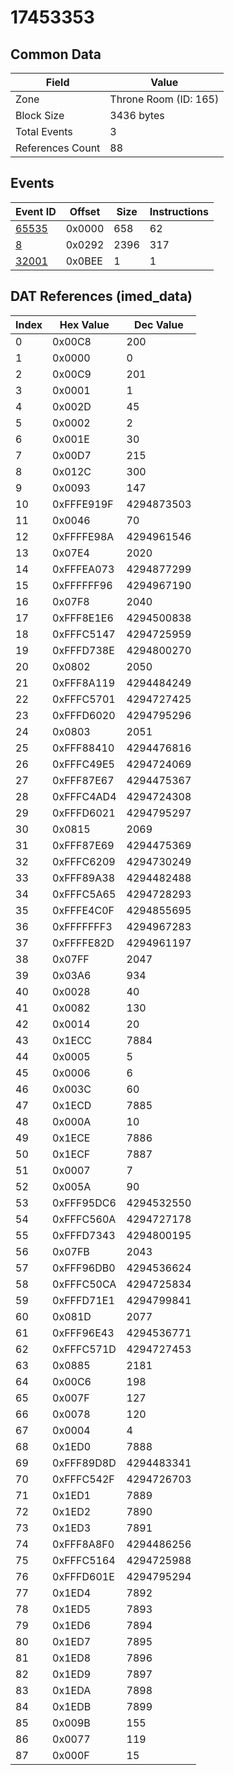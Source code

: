 # 17453353

## Common Data

| Field            | Value                 |
|------------------|-----------------------|
| Zone             | Throne Room (ID: 165) |
| Block Size       | 3436 bytes            |
| Total Events     | 3                     |
| References Count | 88                    |

## Events

| Event ID            | Offset   |   Size |   Instructions |
|---------------------|----------|--------|----------------|
| [65535](./65535.md) | 0x0000   |    658 |             62 |
| [8](./8.md)         | 0x0292   |   2396 |            317 |
| [32001](./32001.md) | 0x0BEE   |      1 |              1 |

## DAT References (imed_data)

|   Index | Hex Value   |   Dec Value |
|---------|-------------|-------------|
|       0 | 0x00C8      |         200 |
|       1 | 0x0000      |           0 |
|       2 | 0x00C9      |         201 |
|       3 | 0x0001      |           1 |
|       4 | 0x002D      |          45 |
|       5 | 0x0002      |           2 |
|       6 | 0x001E      |          30 |
|       7 | 0x00D7      |         215 |
|       8 | 0x012C      |         300 |
|       9 | 0x0093      |         147 |
|      10 | 0xFFFE919F  |  4294873503 |
|      11 | 0x0046      |          70 |
|      12 | 0xFFFFE98A  |  4294961546 |
|      13 | 0x07E4      |        2020 |
|      14 | 0xFFFEA073  |  4294877299 |
|      15 | 0xFFFFFF96  |  4294967190 |
|      16 | 0x07F8      |        2040 |
|      17 | 0xFFF8E1E6  |  4294500838 |
|      18 | 0xFFFC5147  |  4294725959 |
|      19 | 0xFFFD738E  |  4294800270 |
|      20 | 0x0802      |        2050 |
|      21 | 0xFFF8A119  |  4294484249 |
|      22 | 0xFFFC5701  |  4294727425 |
|      23 | 0xFFFD6020  |  4294795296 |
|      24 | 0x0803      |        2051 |
|      25 | 0xFFF88410  |  4294476816 |
|      26 | 0xFFFC49E5  |  4294724069 |
|      27 | 0xFFF87E67  |  4294475367 |
|      28 | 0xFFFC4AD4  |  4294724308 |
|      29 | 0xFFFD6021  |  4294795297 |
|      30 | 0x0815      |        2069 |
|      31 | 0xFFF87E69  |  4294475369 |
|      32 | 0xFFFC6209  |  4294730249 |
|      33 | 0xFFF89A38  |  4294482488 |
|      34 | 0xFFFC5A65  |  4294728293 |
|      35 | 0xFFFE4C0F  |  4294855695 |
|      36 | 0xFFFFFFF3  |  4294967283 |
|      37 | 0xFFFFE82D  |  4294961197 |
|      38 | 0x07FF      |        2047 |
|      39 | 0x03A6      |         934 |
|      40 | 0x0028      |          40 |
|      41 | 0x0082      |         130 |
|      42 | 0x0014      |          20 |
|      43 | 0x1ECC      |        7884 |
|      44 | 0x0005      |           5 |
|      45 | 0x0006      |           6 |
|      46 | 0x003C      |          60 |
|      47 | 0x1ECD      |        7885 |
|      48 | 0x000A      |          10 |
|      49 | 0x1ECE      |        7886 |
|      50 | 0x1ECF      |        7887 |
|      51 | 0x0007      |           7 |
|      52 | 0x005A      |          90 |
|      53 | 0xFFF95DC6  |  4294532550 |
|      54 | 0xFFFC560A  |  4294727178 |
|      55 | 0xFFFD7343  |  4294800195 |
|      56 | 0x07FB      |        2043 |
|      57 | 0xFFF96DB0  |  4294536624 |
|      58 | 0xFFFC50CA  |  4294725834 |
|      59 | 0xFFFD71E1  |  4294799841 |
|      60 | 0x081D      |        2077 |
|      61 | 0xFFF96E43  |  4294536771 |
|      62 | 0xFFFC571D  |  4294727453 |
|      63 | 0x0885      |        2181 |
|      64 | 0x00C6      |         198 |
|      65 | 0x007F      |         127 |
|      66 | 0x0078      |         120 |
|      67 | 0x0004      |           4 |
|      68 | 0x1ED0      |        7888 |
|      69 | 0xFFF89D8D  |  4294483341 |
|      70 | 0xFFFC542F  |  4294726703 |
|      71 | 0x1ED1      |        7889 |
|      72 | 0x1ED2      |        7890 |
|      73 | 0x1ED3      |        7891 |
|      74 | 0xFFF8A8F0  |  4294486256 |
|      75 | 0xFFFC5164  |  4294725988 |
|      76 | 0xFFFD601E  |  4294795294 |
|      77 | 0x1ED4      |        7892 |
|      78 | 0x1ED5      |        7893 |
|      79 | 0x1ED6      |        7894 |
|      80 | 0x1ED7      |        7895 |
|      81 | 0x1ED8      |        7896 |
|      82 | 0x1ED9      |        7897 |
|      83 | 0x1EDA      |        7898 |
|      84 | 0x1EDB      |        7899 |
|      85 | 0x009B      |         155 |
|      86 | 0x0077      |         119 |
|      87 | 0x000F      |          15 |
